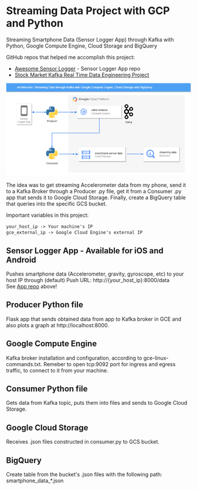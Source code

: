 # Streaming Data Project with GCP and Python

Streaming Smartphone Data (Sensor Logger App) through Kafka with Python, Google Compute Engine, Cloud Storage and BigQuery

GitHub repos that helped me accomplish this project:
* [Awesome Sensor Logger](https://github.com/tszheichoi/awesome-sensor-logger#the-sensor-logger-app) - Sensor Logger App repo
* [Stock Market Kafka Real Time Data Engineering Project](https://github.com/darshilparmar/stock-market-kafka-data-engineering-project)
  
![alt-text](https://github.com/dfedeoli/kafka-gce-smartphone-data/blob/main/kafka-gcp.drawio.png?raw=true)

The idea was to get streaming Accelerometer data from my phone, send it to a Kafka Broker through a Producer .py file, get it from a Consumer .py app that sends it to Google Cloud Storage. Finally, create a BigQuery table that queries into the specific GCS bucket.

Important variables in this project:
<pre><code>your_host_ip -> Your machine's IP  
gce_external_ip -> Google Cloud Engine's external IP
</code></pre>

## Sensor Logger App - Available for iOS and Android
Pushes smartphone data (Accelerometer, gravity, gyroscope, etc) to your host IP through (default) Push URL: http://{your_host_ip}:8000/data  
See [App repo](https://github.com/tszheichoi/awesome-sensor-logger#the-sensor-logger-app) above!

## Producer Python file
Flask app that sends obtained data from app to Kafka broker in GCE and also plots a graph at http://localhost:8000.

## Google Compute Engine
Kafka broker installation and configuration, according to gce-linux-commands.txt. Remeber to open tcp:9092 port for ingress and egress traffic, to connect to it from your machine.

## Consumer Python file
Gets data from Kafka topic, puts them into files and sends to Google Cloud Storage.

## Google Cloud Storage
Receives .json files constructed in consumer.py to GCS bucket.

## BigQuery
Create table from the bucket's .json files with the following path: smartphone_data_*.json
